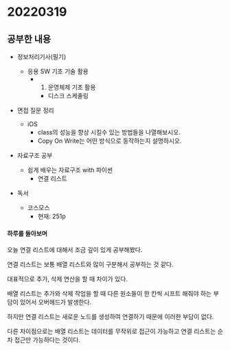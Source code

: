 # 20220319

## 공부한 내용
+ 정보처리기사(필기)
    * 응용 SW 기초 기술 활용
      + 1. 운영체제 기초 활용
        - 디스크 스케줄링

+ 면접 질문 정리
  - iOS
    * class의 성능을 향상 시킬수 있는 방법들을 나열해보시오.
    * Copy On Write는 어떤 방식으로 동작하는지 설명하시오.

+ 자료구조 공부
  - 쉽게 배우는 자료구조 with 파이썬
    * 연결 리스트

+ 독서
  - 코스모스
    * 현재: 251p

#### 하루를 돌아보며
오늘 연결 리스트에 대해서 조금 깊이 있게 공부해봤다.

연결 리스트는 보통 배열 리스트와 많이 구분해서 공부하는 것 같다.

대표적으로 추가, 삭제 연산을 할 때 차이가 있다. 

배열 리스트는 추가와 삭제 작업을 할 때 다른 원소들이 한 칸씩 시프트 해줘야 하는 부담이 있어서 오버헤드가 발생한다.

하지만 연결 리스트는 새로운 노드를 생성하여 연결하기 때문에 이러한 부담이 없다.

다른 차이점으로는 배열 리스트는 데이터를 무작위로 접근이 가능하고 연결 리스트는 순차 접근만 가능하다는 것이다.
